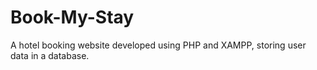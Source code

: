 # Book-My-Stay
A hotel booking website developed using PHP and XAMPP, storing user data in a database.
